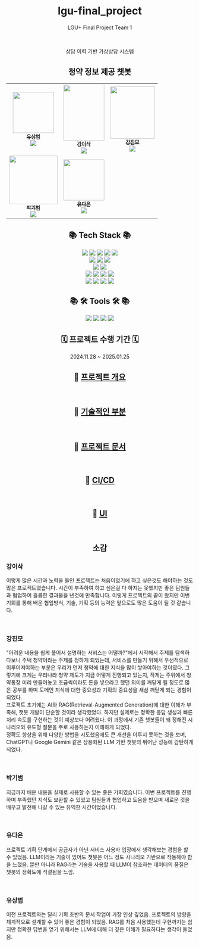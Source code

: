 # <div align=center> lgu-final_project </div>
<div align=center> 
  <p>LGU+ Final Project Team 1</p>
  <br>
  <p>상담 이력 기반 가상상담 시스템</p>
</div>


## <div align=center> 청약 정보 제공 챗봇 </div>
<div align=center>
<table>
  <tbody>
    <tr>
      <td align="center"><a href="https://github.com/YuSangBeom/"><img src="https://pbs.twimg.com/media/E4VZkLvVgAQC5GU.jpg" width=110px;" alt=""/><br /><sub><b>유상범</b></sub><br><img src="https://img.shields.io/badge/Github-181717?logo=Github"></a><br /></td>
      <td align="center"><a href="https://github.com/isak-kang"><img src="https://upload3.inven.co.kr/upload/2023/12/17/bbs/i15552721117.jpg" width="110px" height="150px";alt=""/><br /><sub><b>강이삭</b></sub><br><img src="https://img.shields.io/badge/Github-181717?logo=Github"></a><br /></td>
      <td align="center"><a href="https://github.com/kjmfficial"><img src="https://encrypted-tbn0.gstatic.com/images?q=tbn:ANd9GcTiW3TaT-mMeBtq8Lg4v0xeqEa7jj0Vf9RBPg&s" width="120px;" height = "140px"alt=""/><br /><sub><b>강진모</b></sub><br><img src="https://img.shields.io/badge/Github-181717?logo=Github"></a><br /></td>
     <tr/>
      <td align="center"><a href="https://github.com/gibeom9331"><img src="https://cdn.ppomppu.co.kr/zboard/data3/2022/0509/20220509173224_d9N4ZGtBVR.jpeg" width="130px;" alt=""/><br /><sub><b>박기범</b></sub><br><img src="https://img.shields.io/badge/Github-181717?logo=Github"></a><br /></td>
      <td align="center"><a href="https://github.com/yoda2194"><img src="https://encrypted-tbn0.gstatic.com/images?q=tbn:ANd9GcTpP7-Z-u3mQZnX2RveC1-VGmAhwc5ASjDeIa7sOkqwHH0rQlTjthqCuaI58uZ8Ip2B&usqp=CAU" width="110px;" alt=""/><br /><sub><b>유다은</b></sub><br><img src="https://img.shields.io/badge/Github-181717?logo=Github"></a><br /></td>
    </tr>
  </tbody>
</table>
</div>

## <div align=center>📚 Tech Stack 📚</div>

<div align=center>
  <img src="https://img.shields.io/badge/python-3776AB?style=for-the-badge&logo=python&logoColor=white">
  <img src="https://img.shields.io/badge/html5-E34F26?style=for-the-badge&logo=html5&logoColor=white">
  <img src="https://img.shields.io/badge/css-1572B6?style=for-the-badge&logo=css3&logoColor=white">
  <img src="https://img.shields.io/badge/javascript-F7DF1E?style=for-the-badge&logo=javascript&logoColor=black">
  <img src="https://img.shields.io/badge/react-61DAFB?style=for-the-badge&logo=reactt&logoColor=black"><br>

  <img src="https://img.shields.io/badge/FAST API-009688?style=for-the-badge&logo=fastapi&logoColor=white">
  <img src="https://img.shields.io/badge/Nginx-009639?style=for-the-badge&logo=nginx&logoColor=white">
  <img src="https://img.shields.io/badge/Node.js-5FA04E?style=for-the-badge&logo=nodedotjs&logoColor=white"><br>

  <img src="https://img.shields.io/badge/MySQL-4479A1?style=for-the-badge&logo=mysql&logoColor=black">
  <img src="https://img.shields.io/badge/mongoDB-47A248?style=for-the-badge&logo=MongoDB&logoColor=white"><br>

  <img src="https://img.shields.io/badge/LangChain-1C3C3C?style=for-the-badge&logo=langchain&logoColor=white">
  <img src="https://img.shields.io/badge/ChromaDB-FC521F?style=for-the-badge&logoColor=white">
  <img src="https://img.shields.io/badge/ChatGPT-47A248?style=for-the-badge&logoColor=white">
  <img src="https://img.shields.io/badge/googlegemini-8E75B2?style=for-the-badge&logo=googlegemini&logoColor=white"><br>


  <img src="https://img.shields.io/badge/Amazon EC2-FF9900?style=for-the-badge&logo=amazonec2&logoColor=white">
  <img src="https://img.shields.io/badge/Amazon S3-569A31?style=for-the-badge&logo=amazons3&logoColor=white">
  <img src="https://img.shields.io/badge/Amazon CodeDeploy-527FFF?style=for-the-badge&logoColor=white">
  <img src="https://img.shields.io/badge/GitHub Actions-2088FF?style=for-the-badge&logo=githubactions&logoColor=white">
</div>



## <div align=center>📚 🛠 Tools 🛠 📚</div>
<div align=center>
  <img src="https://img.shields.io/badge/github-181717?style=for-the-badge&logo=github&logoColor=white">
  <img src="https://img.shields.io/badge/discord-5865F2?style=for-the-badge&logo=discord&logoColor=white">
  <img src="https://img.shields.io/badge/Notion-000000?style=for-the-badge&logo=Notion&logoColor=white" />
  <img src="https://img.shields.io/badge/Visual Studio Code-007ACC.svg?style=for-the-badge&logo=Visual Studio Code&logoColor=white" />
</div>

## <div align=center>🗓️ 프로젝트 수행 기간 🗓️</div>

<div align=center>
2024.11.28 ~ 2025.01.25
</div>

<div align=center>
  
## 🔗 [프로젝트 개요](https://github.com/whynotsw-camp/wh02-3rd-1team-CHEONGYAGI/wiki/1.-%ED%94%84%EB%A1%9C%EC%A0%9D%ED%8A%B8-%EA%B0%9C%EC%9A%94)

<br>

## 🔗 [기술적인 부분](https://github.com/whynotsw-camp/wh02-3rd-1team-CHEONGYAGI/wiki/2.-%EA%B8%B0%EC%88%A0%EC%A0%81%EC%9D%B8-%EB%B6%80%EB%B6%84)

<br>

## 🔗 [프로젝트 문서](https://github.com/whynotsw-camp/wh02-3rd-1team-CHEONGYAGI/wiki/3.-%ED%94%84%EB%A1%9C%EC%A0%9D%ED%8A%B8-%EB%AC%B8%EC%84%9C)

<br>

## 🔗 [CI/CD](https://github.com/whynotsw-camp/wh02-3rd-1team-CHEONGYAGI/wiki/4.-CI-CD)

<br>

## 🔗 [UI](https://github.com/whynotsw-camp/wh02-3rd-1team-CHEONGYAGI/wiki/5.-UI)

<br>

</div>

## <div align=center> 소감 </div>
<div>
<h3>강이삭</h3>
<p> 이렇게 많은 시간과 노력을 들인 프로젝트는 처음이었기에 하고 싶은것도 해야하는 것도 많은 프로젝트였습니다. 시간이 부족하여 하고 싶은걸 다 하지는 못했지만 좋은 팀원들과 협업하여 휼륭한 결과물을 낸것에 만족합니다. 이렇게 프로젝트의 끝이 왔지만 이번 기회를 통해 배운 협업방식, 기술, 기획 등의 능력은 앞으로도 많은 도움이 될 것 같습니다.</p>
<br>


<h3>강진모</h3>
<p> "어려운 내용을 쉽게 풀어서 설명하는 서비스는 어떨까?"에서 시작해서 주제를 탐색하다보니 주택 청약이라는 주제를 정하게 되었는데, 서비스를 만들기 위해서 우선적으로 이루어져야하는 부분은 우리가 먼저 청약에 대한 지식을 많이 쌓아야하는 것이였다. 그렇기에 크게는 우리나라 청약 제도가 지금 어떻게 진행되고 있는지, 작게는 주위에서 청약통장 미리 만들어놓고 조금씩이라도 돈을 넣으라고 했던 의미를 깨닫게 될 정도로 많은 공부를 하며 도메인 지식에 대한 중요성과 기획의 중요성을 새삼 깨닫게 되는 경험이 되었다.<br>
   프로젝트 초기에는 AI와 RAG(Retrieval-Augmented Generation)에 대한 이해가 부족해, 챗봇 개발이 단순할 것이라 생각했었다. 하지만 실제로는 정확한 응답 생성과 빠른 처리 속도를 구현하는 것이 예상보다 어려웠다. 이 과정에서 기존 챗봇들이 왜 정해진 시나리오와 유도형 질문을 주로 사용하는지 이해하게 되었다.<br>
   정확도 향상을 위해 다양한 방법을 시도했음에도 큰 개선을 이루지 못하는 것을 보며, ChatGPT나 Google Gemini 같은 상용화된 LLM 기반 챗봇의 뛰어난 성능에 감탄하게 되었다.</p>
<br>


<h3>박기범</h3>
<p> 지금까지 배운 내용을 실제로 사용할 수 있는 좋은 기회였습니다. 이번 프로젝트를 진행하며 부족했던 지식도 보완할 수 있었고 팀원들과 협업하고 도움을 받으며 새로운 것을 배우고 발전해 나갈 수 있는 유익한 시간이었습니다.
</p>
<br>


<h3>유다은</h3>
<p> 프로젝트 기획 단계에서 공급자가 아닌 서비스 사용자 입장에서 생각해보는 경험을 할 수 있었음. LLM이라는 기술이 있어도 챗봇은 어느 정도 시나리오 기반으로 작동해야 함을 느꼈음. 뿐만 아니라 RAG라는 기술을 사용할 때 LLM이 참조하는 데이터의 품질은 챗봇의 정확도에 직결됨을 느낌. </p>
<br>


<h3>유상범</h3>
<p> 이전 프로젝트와는 달리 기획 초반의 문서 작업이 가장 인상 깊었음. 프로젝트의 방향을 체계적으로 설계할 수 있어 좋은 경험이 되었음. RAG를 처음 사용했는데 구현까지는 쉽지만 정확한 답변을 얻기 위해서는 LLM에 대해 더 깊은 이해가 필요하다는 생각이 들었음.  </p>
<br>
</div>